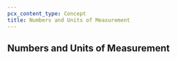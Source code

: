 ```yaml
---
pcx_content_type: Concept
title: Numbers and Units of Measurement
---
```


## Numbers and Units of Measurement